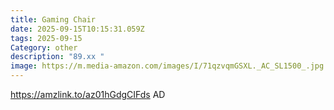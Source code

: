 ```yaml
---
title: Gaming Chair
date: 2025-09-15T10:15:31.059Z
tags: 2025-09-15
Category: other
description: "89.xx "
image: https://m.media-amazon.com/images/I/71qzvqmGSXL._AC_SL1500_.jpg
---
```

https://amzlink.to/az01hGdgCIFds
AD